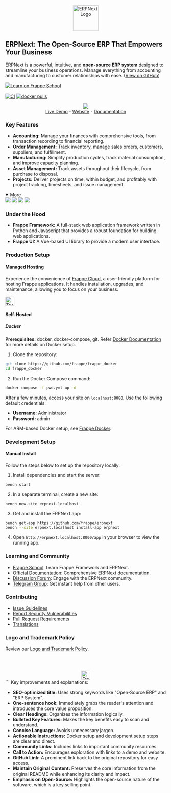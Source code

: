 <div align="center">
    <a href="https://frappe.io/erpnext">
	    <img src="./erpnext/public/images/v16/erpnext.svg" alt="ERPNext Logo" height="80px" width="80xp"/>
    </a>
</div>

## ERPNext: The Open-Source ERP That Empowers Your Business

ERPNext is a powerful, intuitive, and **open-source ERP system** designed to streamline your business operations.  Manage everything from accounting and manufacturing to customer relationships with ease. ([View on GitHub](https://github.com/frappe/erpnext))

[![Learn on Frappe School](https://img.shields.io/badge/Frappe%20School-Learn%20ERPNext-blue?style=flat-square)](https://frappe.school)<br><br>
[![CI](https://github.com/frappe/erpnext/actions/workflows/server-tests-mariadb.yml/badge.svg?event=schedule)](https://github.com/frappe/erpnext/actions/workflows/server-tests-mariadb.yml)
[![docker pulls](https://img.shields.io/docker/pulls/frappe/erpnext-worker.svg)](https://hub.docker.com/r/frappe/erpnext-worker)

<div align="center">
	<img src="./erpnext/public/images/v16/hero_image.png"/>
</div>

<div align="center">
	<a href="https://erpnext-demo.frappe.cloud/api/method/erpnext_demo.erpnext_demo.auth.login_demo">Live Demo</a>
	-
	<a href="https://frappe.io/erpnext">Website</a>
	-
	<a href="https://docs.frappe.io/erpnext/">Documentation</a>
</div>

### Key Features

*   **Accounting:** Manage your finances with comprehensive tools, from transaction recording to financial reporting.
*   **Order Management:** Track inventory, manage sales orders, customers, suppliers, and fulfillment.
*   **Manufacturing:** Simplify production cycles, track material consumption, and improve capacity planning.
*   **Asset Management:** Track assets throughout their lifecycle, from purchase to disposal.
*   **Projects:** Deliver projects on time, within budget, and profitably with project tracking, timesheets, and issue management.

<details open>
    <summary>More</summary>
	<img src="https://erpnext.com/files/v16_bom.png"/>
	<img src="https://erpnext.com/files/v16_stock_summary.png"/>
	<img src="https://erpnext.com/files/v16_job_card.png"/>
	<img src="https://erpnext.com/files/v16_tasks.png"/>
</details>

### Under the Hood

*   **Frappe Framework:** A full-stack web application framework written in Python and Javascript that provides a robust foundation for building web applications.
*   **Frappe UI:** A Vue-based UI library to provide a modern user interface.

### Production Setup

#### Managed Hosting

Experience the convenience of [Frappe Cloud](https://frappecloud.com), a user-friendly platform for hosting Frappe applications. It handles installation, upgrades, and maintenance, allowing you to focus on your business.

<div>
	<a href="https://erpnext-demo.frappe.cloud/app/home" target="_blank">
		<picture>
			<source media="(prefers-color-scheme: dark)" srcset="https://frappe.io/files/try-on-fc-white.png">
			<img src="https://frappe.io/files/try-on-fc-black.png" alt="Try on Frappe Cloud" height="28" />
		</picture>
	</a>
</div>

#### Self-Hosted

##### Docker

**Prerequisites:** docker, docker-compose, git. Refer [Docker Documentation](https://docs.docker.com) for more details on Docker setup.

1.  Clone the repository:

```bash
git clone https://github.com/frappe/frappe_docker
cd frappe_docker
```

2.  Run the Docker Compose command:

```bash
docker compose -f pwd.yml up -d
```

After a few minutes, access your site on `localhost:8080`. Use the following default credentials:

*   **Username:** Administrator
*   **Password:** admin

For ARM-based Docker setup, see [Frappe Docker](https://github.com/frappe/frappe_docker?tab=readme-ov-file#to-run-on-arm64-architecture-follow-this-instructions).

### Development Setup

#### Manual Install

Follow the steps below to set up the repository locally:

1.  Install dependencies and start the server:

```bash
bench start
```

2.  In a separate terminal, create a new site:

```bash
bench new-site erpnext.localhost
```

3.  Get and install the ERPNext app:

```bash
bench get-app https://github.com/frappe/erpnext
bench --site erpnext.localhost install-app erpnext
```

4.  Open `http://erpnext.localhost:8000/app` in your browser to view the running app.

### Learning and Community

*   [Frappe School](https://school.frappe.io): Learn Frappe Framework and ERPNext.
*   [Official Documentation](https://docs.erpnext.com/): Comprehensive ERPNext documentation.
*   [Discussion Forum](https://discuss.erpnext.com/): Engage with the ERPNext community.
*   [Telegram Group](https://erpnext_public.t.me): Get instant help from other users.

### Contributing

*   [Issue Guidelines](https://github.com/frappe/erpnext/wiki/Issue-Guidelines)
*   [Report Security Vulnerabilities](https://erpnext.com/security)
*   [Pull Request Requirements](https://github.com/frappe/erpnext/wiki/Contribution-Guidelines)
*   [Translations](https://crowdin.com/project/frappe)

### Logo and Trademark Policy

Review our [Logo and Trademark Policy](TRADEMARK_POLICY.md).

<br />
<br />
<div align="center" style="padding-top: 0.75rem;">
	<a href="https://frappe.io" target="_blank">
		<picture>
			<source media="(prefers-color-scheme: dark)" srcset="https://frappe.io/files/Frappe-white.png">
			<img src="https://frappe.io/files/Frappe-black.png" alt="Frappe Technologies" height="28"/>
		</picture>
	</a>
</div>
```
Key improvements and explanations:

*   **SEO-optimized title:** Uses strong keywords like "Open-Source ERP" and "ERP System".
*   **One-sentence hook:**  Immediately grabs the reader's attention and introduces the core value proposition.
*   **Clear Headings:** Organizes the information logically.
*   **Bulleted Key Features:** Makes the key benefits easy to scan and understand.
*   **Concise Language:**  Avoids unnecessary jargon.
*   **Actionable Instructions:** Docker setup and development setup steps are clear and direct.
*   **Community Links:** Includes links to important community resources.
*   **Call to Action:** Encourages exploration with links to a demo and website.
*   **GitHub Link:** A prominent link back to the original repository for easy access.
*   **Maintain Original Content:** Preserves the core information from the original README while enhancing its clarity and impact.
*   **Emphasis on Open-Source:**  Highlights the open-source nature of the software, which is a key selling point.